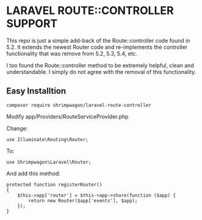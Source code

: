# LARAVEL ROUTE::CONTROLLER SUPPORT

This repo is just a simple add-back of the Route::controller code found in 5.2. It extends the newest Router code and re-implements the controller functionality that was remove from 5.2, 5.3, 5.4, etc.

I too found the Route::controller method to be extremely helpful, clean and understandable. I simply do not agree with the removal of this functionality.

## Easy Installtion

    composer require shrimpwagon/laravel-route-controller

Modify app/Providers/RouteServiceProvider.php

Change:

    use Illuminate\Routing\Router;

To:

    use Shrimpwagon\Laravel\Router;

And add this method:

    protected function registerRouter()
    {
        $this->app['router'] = $this->app->share(function ($app) {
            return new Router($app['events'], $app);
        });
    }